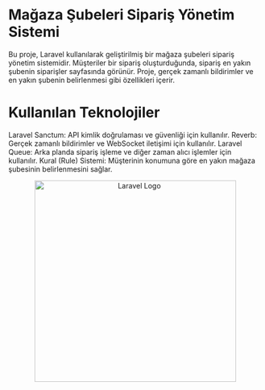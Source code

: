 <h1>Mağaza Şubeleri Sipariş Yönetim Sistemi</h1> 
Bu proje, Laravel kullanılarak geliştirilmiş bir mağaza şubeleri sipariş yönetim sistemidir. Müşteriler bir sipariş oluşturduğunda, sipariş en yakın şubenin siparişler sayfasında görünür. Proje, gerçek zamanlı bildirimler ve en yakın şubenin belirlenmesi gibi özellikleri içerir.

<h1>Kullanılan Teknolojiler</h1> 
Laravel Sanctum: API kimlik doğrulaması ve güvenliği için kullanılır.
Reverb: Gerçek zamanlı bildirimler ve WebSocket iletişimi için kullanılır.
Laravel Queue: Arka planda sipariş işleme ve diğer zaman alıcı işlemler için kullanılır.
Kural (Rule) Sistemi: Müşterinin konumuna göre en yakın mağaza şubesinin belirlenmesini sağlar.

<p align="center"><a href="https://laravel.com" target="_blank"><img src="https://raw.githubusercontent.com/laravel/art/master/logo-lockup/5%20SVG/2%20CMYK/1%20Full%20Color/laravel-logolockup-cmyk-red.svg" width="400" alt="Laravel Logo"></a></p>


